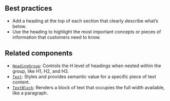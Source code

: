 ## Best practices

- Add a heading at the top of each section that clearly describe what’s below.
- Use the heading to highlight the most important concepts or pieces of information that customers need to know.

## Related components

- [`HeadingGroup`](https://github.com/Shopify/ui-extensions/tree/main/packages/checkout-ui-extensions/src/components/HeadingGroup): Controls the H level of headings when nested within the group, like H1, H2, and H3.
- [`Text`](https://github.com/Shopify/ui-extensions/tree/main/packages/checkout-ui-extensions/src/components/Text): Styles and provides semantic value for a specific piece of text content.
- [`TextBlock`](https://github.com/Shopify/ui-extensions/tree/main/packages/checkout-ui-extensions/src/components/TextBlock): Renders a block of text that occupies the full width available, like a paragraph.

